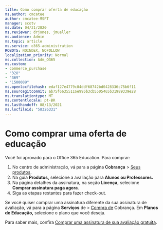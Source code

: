```yaml
---
title: Como comprar oferta de educação
ms.author: cmcatee
author: cmcatee-MSFT
manager: scotv
ms.date: 04/21/2020
ms.reviewer: drjones, jmueller
ms.audience: Admin
ms.topic: article
ms.service: o365-administration
ROBOTS: NOINDEX, NOFOLLOW
localization_priority: Normal
ms.collection: Adm_O365
ms.custom:
- commerce_purchase
- "328"
- "369"
- "1500009"
ms.openlocfilehash: edaf127e4779c04ddf68742bd0428336c75b6f11
ms.sourcegitcommit: ab75f66355116e995b3cb5505465b31989339e28
ms.translationtype: MT
ms.contentlocale: pt-BR
ms.lasthandoff: 08/13/2021
ms.locfileid: "58326331"
---
```

# <a name="how-to-purchase-an-education-offer"></a>Como comprar uma oferta de educação

Você foi aprovado para o Office 365 Education. Para comprar:
  
1. No centro de administração, vá para a página **Cobrança** \> [Seus produtos](https://go.microsoft.com/fwlink/p/?linkid=842054).
2. Na guia **Produtos,** selecione a avaliação para **Alunos ou Professores.**
3. Na página detalhes da assinatura, na seção **Licença,** selecione **Comprar assinatura paga agora**.
4. Siga as etapas restantes para fazer check-out.

Se você quiser comprar uma assinatura diferente da sua assinatura de avaliação, vá para a página **Serviços** de \> [Compra de](https://go.microsoft.com/fwlink/p/?linkid=868433) Cobrança. Em **Planos de Educação,** selecione o plano que você deseja.

Para saber mais, confira [Comprar uma assinatura de sua avaliação gratuita](https://docs.microsoft.com/microsoft-365/commerce/try-or-buy-microsoft-365#buy-a-subscription-from-your-free-trial).
